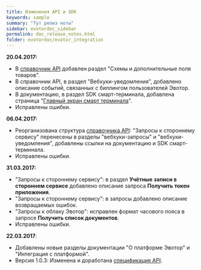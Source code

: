 ```yaml
---
title: Изменения API и SDK
keywords: sample
summary: "Тут релиз ноты"
sidebar: evotordoc_sidebar
permalink: doc_release_notes.html
folder: evotordoc/evotor_integration
---
```


**20.04.2017:**

*   В [справочник API](https://api.evotor.ru/docs/) добавлен раздел "Схемы и дополнительные поля товаров".
*   В справочник API, в раздел "Вебхуки-уведомления", добавлено описание событий, связанных с биллингом пользователей Эвотор.
*   В документацию, в раздел SDK смарт-терминала, добавлена страница "[Главный экран смарт терминала](doc_smart_terminal_app_tile.html)".
*   Исправлены ошибки.

**06.04.2017:**

*   Реорганизована структура [справочника API](https://api.evotor.ru/docs/): "Запросы к стороннему сервису" перенесены в разделы "вебхуки-запросы" и "вебхуки-уведомления", добавлены ссылки на документацию и SDK смарт-терминала.
*   Исправлены ошибки.

**31.03.2017:**

*   "Запросы к стороннему сервису": в раздел **Учётные записи в стороннем сервисе** добавлено описание запроса **Получить токен приложения**.
*   "Запросы к стороннему сервису": в запросы добавлено описание возвращаемых ошибок.
*   "Запросы к облаку Эвотор": исправлен формат часового пояса в запросе **Получить список документов**.
*   Исправлены ошибки.

**22.03.2017**:

*   Добавлены новые разделы документации "О платформе Эвотор" и "Интеграция с платформой".
*   Версия 1.0.3: Изменена и доработана [спецификация API](https://api.evotor.ru/docs/).
